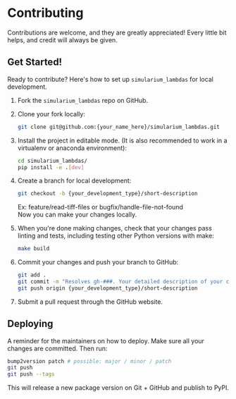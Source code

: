 # Contributing

Contributions are welcome, and they are greatly appreciated! Every little bit
helps, and credit will always be given.

## Get Started!

Ready to contribute? Here's how to set up `simularium_lambdas` for local development.

1. Fork the `simularium_lambdas` repo on GitHub.

2. Clone your fork locally:

    ```bash
    git clone git@github.com:{your_name_here}/simularium_lambdas.git
    ```

3. Install the project in editable mode. (It is also recommended to work in a virtualenv or anaconda environment):

    ```bash
    cd simularium_lambdas/
    pip install -e .[dev]
    ```

4. Create a branch for local development:

    ```bash
    git checkout -b {your_development_type}/short-description
    ```

    Ex: feature/read-tiff-files or bugfix/handle-file-not-found<br>
    Now you can make your changes locally.

5. When you're done making changes, check that your changes pass linting and
   tests, including testing other Python versions with make:

    ```bash
    make build
    ```

6. Commit your changes and push your branch to GitHub:

    ```bash
    git add .
    git commit -m "Resolves gh-###. Your detailed description of your changes."
    git push origin {your_development_type}/short-description
    ```

7. Submit a pull request through the GitHub website.

## Deploying

A reminder for the maintainers on how to deploy.
Make sure all your changes are committed.
Then run:

```bash
bump2version patch # possible: major / minor / patch
git push
git push --tags
```

This will release a new package version on Git + GitHub and publish to PyPI.
